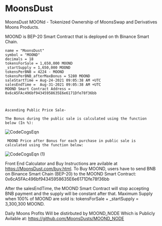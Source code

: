 # MoonsDust
MoonsDust MOONd - Tokenized Ownership of MoonsSwap and  Derivatives Moons Products.


MOOND is BEP-20 Smart Contract that is deployed on th Binance Smart Chain.


    name = "MoonsDust"
    symbol = "MOOND"
    decimals = 18 
    tokensForSale = 1,650,000 MOOND
    _startSupply = 1,650,000 MOOND
    tokensPerBNB = 4224 - MOOND
    tokensPerBNB_afterMaxBonus = 5280 MOOND
  	saleStartTime = Aug-24-2021 09:05:38 AM +UTC
    salesEndTime =  Aug-31-2021 09:05:38 AM +UTC
    MOOND Smart Contract Address = 0x6cA5FAc496bf94345958635E6e6171Dfe78f36bb
    
    
    
    Ascending Public Price Sale-
    
    The Bonus during the public sale is calculated using the function below (In %):
    
![CodeCogsEqn](https://user-images.githubusercontent.com/89069394/130441026-0f8b4cd2-eba2-487f-a37b-92af249f5058.gif)


     MOOND Price after Bonus for each purchase in public sale is calculated using the function below:
     
     

 ![CodeCogsEqn (1)](https://user-images.githubusercontent.com/89069394/130442994-5a2e79eb-8498-4b54-a388-af4eb92d3ec9.gif)
 
 
 
 Front End Calculator and Buy Instructions are avilable at https://MoonsDust.com/buy.html.
 To Buy MOOND, users have to send BNB on Binance Smart Chain (BEP-20) to the MOOND Smart Contract:
 0x6cA5FAc496bf94345958635E6e6171Dfe78f36bb
 
 After the salesEndTime, the MOOND Smart Contract will stop accepting BNB payment and the supply will be constant after that.
 Maximum Supply when 100% of MOOND are sold is:  tokensForSale + _startSupply = 3,300,300 MOOND.
 
 
 
 
 Daily Moons Profits Will be distirbuted by  MOOND_NODE Which is Publicly Avilable at: https://github.com/MoonsDusts/MOOND_NODE

    
    
    
